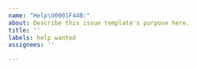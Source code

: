 ```yaml
---
name: "Help\U0001F44B:"
about: Describe this issue template's purpose here.
title: ''
labels: help wanted
assignees: ''

---
```



